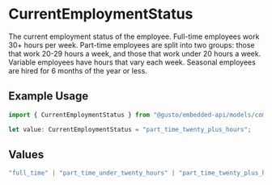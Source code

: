 # CurrentEmploymentStatus

The current employment status of the employee. Full-time employees work 30+ hours per week. Part-time employees are split into two groups: those that work 20-29 hours a week, and those that work under 20 hours a week. Variable employees have hours that vary each week. Seasonal employees are hired for 6 months of the year or less.

## Example Usage

```typescript
import { CurrentEmploymentStatus } from "@gusto/embedded-api/models/components";

let value: CurrentEmploymentStatus = "part_time_twenty_plus_hours";
```

## Values

```typescript
"full_time" | "part_time_under_twenty_hours" | "part_time_twenty_plus_hours" | "variable" | "seasonal"
```